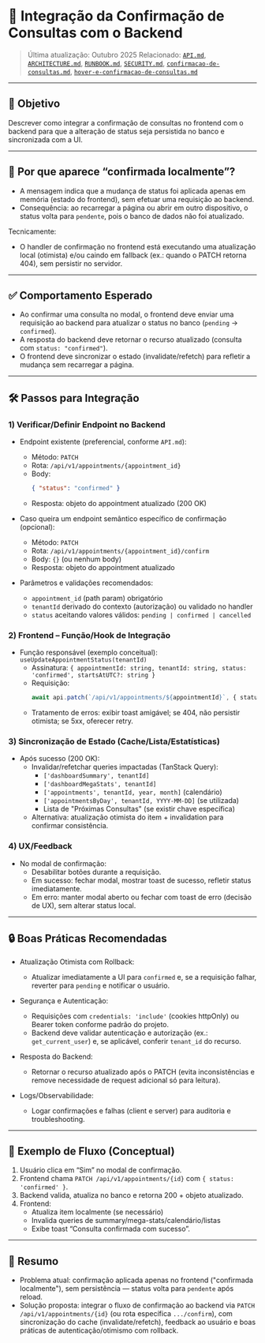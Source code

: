 # 🔗 Integração da Confirmação de Consultas com o Backend

> Última atualização: Outubro 2025
> Relacionado: [`API.md`](./API.md), [`ARCHITECTURE.md`](./ARCHITECTURE.md), [`RUNBOOK.md`](./RUNBOOK.md), [`SECURITY.md`](./SECURITY.md), [`confirmacao-de-consultas.md`](./confirmacao-de-consultas.md), [`hover-e-confirmacao-de-consultas.md`](./hover-e-confirmacao-de-consultas.md)

---

## 🎯 Objetivo

Descrever como integrar a confirmação de consultas no frontend com o backend para que a alteração de status seja persistida no banco e sincronizada com a UI.

---

## 🧩 Por que aparece “confirmada localmente”?

- A mensagem indica que a mudança de status foi aplicada apenas em memória (estado do frontend), sem efetuar uma requisição ao backend.
- Consequência: ao recarregar a página ou abrir em outro dispositivo, o status volta para `pendente`, pois o banco de dados não foi atualizado.

Tecnicamente:
- O handler de confirmação no frontend está executando uma atualização local (otimista) e/ou caindo em fallback (ex.: quando o PATCH retorna 404), sem persistir no servidor.

---

## ✅ Comportamento Esperado

- Ao confirmar uma consulta no modal, o frontend deve enviar uma requisição ao backend para atualizar o status no banco (`pending` → `confirmed`).
- A resposta do backend deve retornar o recurso atualizado (consulta com `status: "confirmed"`).
- O frontend deve sincronizar o estado (invalidate/refetch) para refletir a mudança sem recarregar a página.

---

## 🛠️ Passos para Integração

### 1) Verificar/Definir Endpoint no Backend

- Endpoint existente (preferencial, conforme `API.md`):
  - Método: `PATCH`
  - Rota: `/api/v1/appointments/{appointment_id}`
  - Body:
    ```json
    { "status": "confirmed" }
    ```
  - Resposta: objeto do appointment atualizado (200 OK)

- Caso queira um endpoint semântico específico de confirmação (opcional):
  - Método: `PATCH`
  - Rota: `/api/v1/appointments/{appointment_id}/confirm`
  - Body: `{}` (ou nenhum body)
  - Resposta: objeto do appointment atualizado

- Parâmetros e validações recomendados:
  - `appointment_id` (path param) obrigatório
  - `tenantId` derivado do contexto (autorização) ou validado no handler
  - `status` aceitando valores válidos: `pending | confirmed | cancelled`

### 2) Frontend – Função/Hook de Integração

- Função responsável (exemplo conceitual): `useUpdateAppointmentStatus(tenantId)`
  - Assinatura: `{ appointmentId: string, tenantId: string, status: 'confirmed', startsAtUTC?: string }`
  - Requisição:
    ```ts
    await api.patch(`/api/v1/appointments/${appointmentId}`, { status: 'confirmed' })
    ```
  - Tratamento de erros: exibir toast amigável; se 404, não persistir otimista; se 5xx, oferecer retry.

### 3) Sincronização de Estado (Cache/Lista/Estatísticas)

- Após sucesso (200 OK):
  - Invalidar/refetchar queries impactadas (TanStack Query):
    - `['dashboardSummary', tenantId]`
    - `['dashboardMegaStats', tenantId]`
    - `['appointments', tenantId, year, month]` (calendário)
    - `['appointmentsByDay', tenantId, YYYY-MM-DD]` (se utilizada)
    - Lista de "Próximas Consultas" (se existir chave específica)
  - Alternativa: atualização otimista do item + invalidation para confirmar consistência.

### 4) UX/Feedback

- No modal de confirmação:
  - Desabilitar botões durante a requisição.
  - Em sucesso: fechar modal, mostrar toast de sucesso, refletir status imediatamente.
  - Em erro: manter modal aberto ou fechar com toast de erro (decisão de UX), sem alterar status local.

---

## 🔒 Boas Práticas Recomendadas

- Atualização Otimista com Rollback:
  - Atualizar imediatamente a UI para `confirmed` e, se a requisição falhar, reverter para `pending` e notificar o usuário.

- Segurança e Autenticação:
  - Requisições com `credentials: 'include'` (cookies httpOnly) ou Bearer token conforme padrão do projeto.
  - Backend deve validar autenticação e autorização (ex.: `get_current_user`) e, se aplicável, conferir `tenant_id` do recurso.

- Resposta do Backend:
  - Retornar o recurso atualizado após o PATCH (evita inconsistências e remove necessidade de request adicional só para leitura).

- Logs/Observabilidade:
  - Logar confirmações e falhas (client e server) para auditoria e troubleshooting.

---

## 🧪 Exemplo de Fluxo (Conceptual)

1. Usuário clica em “Sim” no modal de confirmação.
2. Frontend chama `PATCH /api/v1/appointments/{id}` com `{ status: 'confirmed' }`.
3. Backend valida, atualiza no banco e retorna 200 + objeto atualizado.
4. Frontend:
   - Atualiza item localmente (se necessário)
   - Invalida queries de summary/mega-stats/calendário/listas
   - Exibe toast “Consulta confirmada com sucesso”.

---

## 📝 Resumo

- Problema atual: confirmação aplicada apenas no frontend ("confirmada localmente"), sem persistência — status volta para `pendente` após reload.
- Solução proposta: integrar o fluxo de confirmação ao backend via `PATCH /api/v1/appointments/{id}` (ou rota específica `.../confirm`), com sincronização do cache (invalidate/refetch), feedback ao usuário e boas práticas de autenticação/otimismo com rollback.
